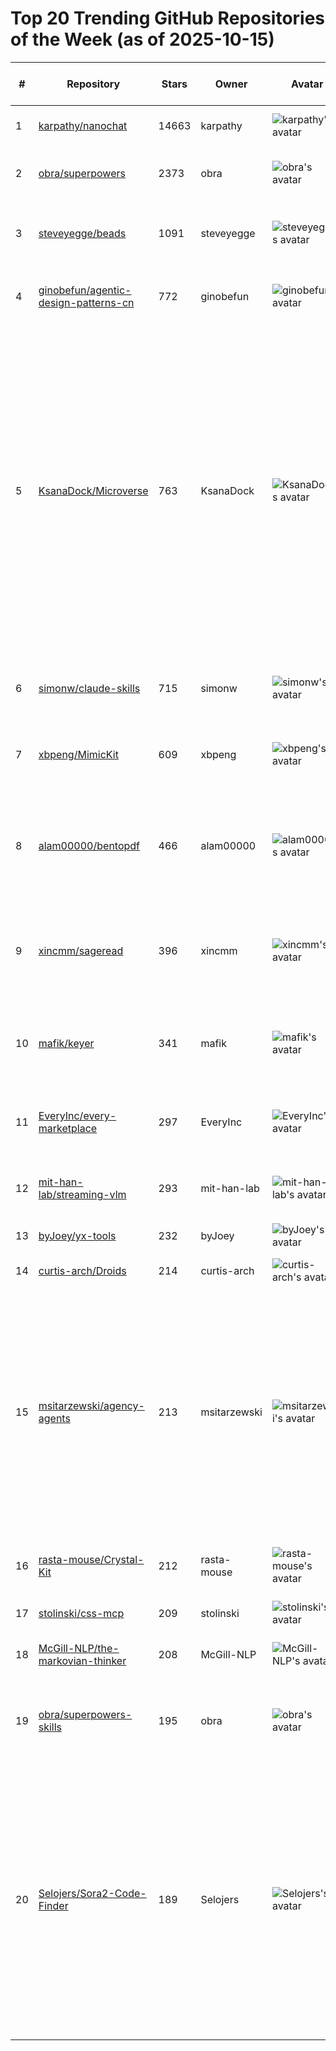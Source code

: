 # Top 20 Trending GitHub Repositories of the Week (as of 2025-10-15)

| # | Repository | Stars | Owner | Avatar | Description | Topics | URL | Created At | Updated At | Pushed At | Git URL | SSH URL | Clone URL | SVN URL | Homepage | Size | Language | Forks Count | Open Issues Count | Default Branch | License |
|---|------------|-------|-------|--------|-------------|--------|-----|------------|------------|-----------|---------|---------|-----------|---------|----------|------|----------|--------------|-------------------|----------------|---------|
| 1 | [karpathy/nanochat](https://github.com/karpathy/nanochat) | 14663 | karpathy | ![karpathy's avatar](https://avatars.githubusercontent.com/u/241138?v=4) | The best ChatGPT that $100 can buy. | No topics | [https://github.com/karpathy/nanochat](https://github.com/karpathy/nanochat) | 2025-10-13T13:46:35Z | 2025-10-15T02:19:55Z | 2025-10-14T23:01:29Z | git://github.com/karpathy/nanochat.git | git@github.com:karpathy/nanochat.git | https://github.com/karpathy/nanochat.git | https://github.com/karpathy/nanochat | No homepage | 32 | Python | 1428 | 39 | master | No license |
| 2 | [obra/superpowers](https://github.com/obra/superpowers) | 2373 | obra | ![obra's avatar](https://avatars.githubusercontent.com/u/45416?v=4) | Claude Code superpowers: core skills library | No topics | [https://github.com/obra/superpowers](https://github.com/obra/superpowers) | 2025-10-09T19:45:18Z | 2025-10-15T02:19:28Z | 2025-10-14T20:42:59Z | git://github.com/obra/superpowers.git | git@github.com:obra/superpowers.git | https://github.com/obra/superpowers.git | https://github.com/obra/superpowers | No homepage | 245 | Shell | 126 | 6 | main | MIT License |
| 3 | [steveyegge/beads](https://github.com/steveyegge/beads) | 1091 | steveyegge | ![steveyegge's avatar](https://avatars.githubusercontent.com/u/613744?v=4) | Beads - A memory upgrade for your coding agent | agents, claude-code, coding | [https://github.com/steveyegge/beads](https://github.com/steveyegge/beads) | 2025-10-12T03:09:46Z | 2025-10-15T02:17:41Z | 2025-10-15T01:57:33Z | git://github.com/steveyegge/beads.git | git@github.com:steveyegge/beads.git | https://github.com/steveyegge/beads.git | https://github.com/steveyegge/beads | No homepage | 1143 | Go | 45 | 12 | main | MIT License |
| 4 | [ginobefun/agentic-design-patterns-cn](https://github.com/ginobefun/agentic-design-patterns-cn) | 772 | ginobefun | ![ginobefun's avatar](https://avatars.githubusercontent.com/u/21135334?v=4) | 《Agentic Design Patterns》中文翻译版 | No topics | [https://github.com/ginobefun/agentic-design-patterns-cn](https://github.com/ginobefun/agentic-design-patterns-cn) | 2025-10-09T04:36:28Z | 2025-10-15T02:19:23Z | 2025-10-15T01:12:37Z | git://github.com/ginobefun/agentic-design-patterns-cn.git | git@github.com:ginobefun/agentic-design-patterns-cn.git | https://github.com/ginobefun/agentic-design-patterns-cn.git | https://github.com/ginobefun/agentic-design-patterns-cn | No homepage | 2034 | Python | 85 | 1 | main | No license |
| 5 | [KsanaDock/Microverse](https://github.com/KsanaDock/Microverse) | 763 | KsanaDock | ![KsanaDock's avatar](https://avatars.githubusercontent.com/u/60680855?v=4) | A god-simulation sandbox game built on Godot 4 as a multi-agent AI social simulation system. In this virtual world, AI characters possess independent thinking and memory, capable of autonomous social interactions, task completion, and developing complex social relationships through continuous communication. | No topics | [https://github.com/KsanaDock/Microverse](https://github.com/KsanaDock/Microverse) | 2025-10-09T08:52:25Z | 2025-10-15T02:17:56Z | 2025-10-14T05:26:49Z | git://github.com/KsanaDock/Microverse.git | git@github.com:KsanaDock/Microverse.git | https://github.com/KsanaDock/Microverse.git | https://github.com/KsanaDock/Microverse | No homepage | 7485 | GDScript | 155 | 3 | main | MIT License |
| 6 | [simonw/claude-skills](https://github.com/simonw/claude-skills) | 715 | simonw | ![simonw's avatar](https://avatars.githubusercontent.com/u/9599?v=4) | The contents of /mnt/skills in Claude's code interpreter environment | No topics | [https://github.com/simonw/claude-skills](https://github.com/simonw/claude-skills) | 2025-10-10T02:04:10Z | 2025-10-15T01:20:11Z | 2025-10-11T04:44:30Z | git://github.com/simonw/claude-skills.git | git@github.com:simonw/claude-skills.git | https://github.com/simonw/claude-skills.git | https://github.com/simonw/claude-skills | No homepage | 271 | Python | 119 | 0 | main | No license |
| 7 | [xbpeng/MimicKit](https://github.com/xbpeng/MimicKit) | 609 | xbpeng | ![xbpeng's avatar](https://avatars.githubusercontent.com/u/2289212?v=4) | Suite of motion imitation methods for training motion controllers. | No topics | [https://github.com/xbpeng/MimicKit](https://github.com/xbpeng/MimicKit) | 2025-10-08T15:33:01Z | 2025-10-14T15:20:21Z | 2025-10-12T22:45:48Z | git://github.com/xbpeng/MimicKit.git | git@github.com:xbpeng/MimicKit.git | https://github.com/xbpeng/MimicKit.git | https://github.com/xbpeng/MimicKit | No homepage | 8743 | Python | 46 | 5 | main | BSD 3-Clause "New" or "Revised" License |
| 8 | [alam00000/bentopdf](https://github.com/alam00000/bentopdf) | 466 | alam00000 | ![alam00000's avatar](https://avatars.githubusercontent.com/u/50314772?v=4) | A Privacy First PDF Toolkit | jpgtopdf, pdf, pdf-converter, pdf-document-processor, pdf-generation, pdf-viewer | [https://github.com/alam00000/bentopdf](https://github.com/alam00000/bentopdf) | 2025-10-12T13:30:08Z | 2025-10-15T02:10:39Z | 2025-10-14T16:49:56Z | git://github.com/alam00000/bentopdf.git | git@github.com:alam00000/bentopdf.git | https://github.com/alam00000/bentopdf.git | https://github.com/alam00000/bentopdf | https://bentopdf.com/ | 355 | TypeScript | 23 | 5 | main | Other |
| 9 | [xincmm/sageread](https://github.com/xincmm/sageread) | 396 | xincmm | ![xincmm's avatar](https://avatars.githubusercontent.com/u/22817584?v=4) | 一款 AI 辅助阅读器，三栏设计实现笔记、阅读、对话同屏交互，让深度阅读更高效 | No topics | [https://github.com/xincmm/sageread](https://github.com/xincmm/sageread) | 2025-10-08T08:02:01Z | 2025-10-15T01:44:52Z | 2025-10-11T16:51:21Z | git://github.com/xincmm/sageread.git | git@github.com:xincmm/sageread.git | https://github.com/xincmm/sageread.git | https://github.com/xincmm/sageread | No homepage | 16984 | TypeScript | 35 | 16 | main | GNU Affero General Public License v3.0 |
| 10 | [mafik/keyer](https://github.com/mafik/keyer) | 341 | mafik | ![mafik's avatar](https://avatars.githubusercontent.com/u/309914?v=4) | Firmware & goodies for making a KEYER (one-handed chorded keyboard). | No topics | [https://github.com/mafik/keyer](https://github.com/mafik/keyer) | 2025-10-09T15:00:00Z | 2025-10-14T20:37:31Z | 2025-10-14T14:57:00Z | git://github.com/mafik/keyer.git | git@github.com:mafik/keyer.git | https://github.com/mafik/keyer.git | https://github.com/mafik/keyer | No homepage | 29540 | JavaScript | 2 | 1 | main | GNU General Public License v3.0 |
| 11 | [EveryInc/every-marketplace](https://github.com/EveryInc/every-marketplace) | 297 | EveryInc | ![EveryInc's avatar](https://avatars.githubusercontent.com/u/76073155?v=4) | Official Every-Env plugin marketplace for Claude Code extensions | No topics | [https://github.com/EveryInc/every-marketplace](https://github.com/EveryInc/every-marketplace) | 2025-10-09T19:43:46Z | 2025-10-15T01:20:58Z | 2025-10-09T21:32:56Z | git://github.com/EveryInc/every-marketplace.git | git@github.com:EveryInc/every-marketplace.git | https://github.com/EveryInc/every-marketplace.git | https://github.com/EveryInc/every-marketplace | No homepage | 79 | No language specified | 35 | 5 | main | No license |
| 12 | [mit-han-lab/streaming-vlm](https://github.com/mit-han-lab/streaming-vlm) | 293 | mit-han-lab | ![mit-han-lab's avatar](https://avatars.githubusercontent.com/u/39571499?v=4) | StreamingVLM: Real-Time Understanding for Infinite Video Streams | No topics | [https://github.com/mit-han-lab/streaming-vlm](https://github.com/mit-han-lab/streaming-vlm) | 2025-10-11T01:36:56Z | 2025-10-15T01:59:27Z | 2025-10-13T14:13:52Z | git://github.com/mit-han-lab/streaming-vlm.git | git@github.com:mit-han-lab/streaming-vlm.git | https://github.com/mit-han-lab/streaming-vlm.git | https://github.com/mit-han-lab/streaming-vlm | No homepage | 12175 | Python | 12 | 5 | main | MIT License |
| 13 | [byJoey/yx-tools](https://github.com/byJoey/yx-tools) | 232 | byJoey | ![byJoey's avatar](https://avatars.githubusercontent.com/u/36790372?v=4) | No description | No topics | [https://github.com/byJoey/yx-tools](https://github.com/byJoey/yx-tools) | 2025-10-09T02:18:43Z | 2025-10-14T17:33:13Z | 2025-10-12T10:32:57Z | git://github.com/byJoey/yx-tools.git | git@github.com:byJoey/yx-tools.git | https://github.com/byJoey/yx-tools.git | https://github.com/byJoey/yx-tools | No homepage | 87 | Python | 143 | 0 | main | No license |
| 14 | [curtis-arch/Droids](https://github.com/curtis-arch/Droids) | 214 | curtis-arch | ![curtis-arch's avatar](https://avatars.githubusercontent.com/u/187318?v=4) | A bunch of my first droids | No topics | [https://github.com/curtis-arch/Droids](https://github.com/curtis-arch/Droids) | 2025-10-10T20:35:52Z | 2025-10-14T10:24:20Z | 2025-10-10T23:55:09Z | git://github.com/curtis-arch/Droids.git | git@github.com:curtis-arch/Droids.git | https://github.com/curtis-arch/Droids.git | https://github.com/curtis-arch/Droids | No homepage | 216 | No language specified | 33 | 0 | main | No license |
| 15 | [msitarzewski/agency-agents](https://github.com/msitarzewski/agency-agents) | 213 | msitarzewski | ![msitarzewski's avatar](https://avatars.githubusercontent.com/u/1972242?v=4) | A complete AI agency at your fingertips** - From frontend wizards to Reddit community ninjas, from whimsy injectors to reality checkers. Each agent is a specialized expert with personality, processes, and proven deliverables. | No topics | [https://github.com/msitarzewski/agency-agents](https://github.com/msitarzewski/agency-agents) | 2025-10-13T12:12:29Z | 2025-10-15T02:09:53Z | 2025-10-13T12:32:25Z | git://github.com/msitarzewski/agency-agents.git | git@github.com:msitarzewski/agency-agents.git | https://github.com/msitarzewski/agency-agents.git | https://github.com/msitarzewski/agency-agents | No homepage | 208 | No language specified | 54 | 0 | main | MIT License |
| 16 | [rasta-mouse/Crystal-Kit](https://github.com/rasta-mouse/Crystal-Kit) | 212 | rasta-mouse | ![rasta-mouse's avatar](https://avatars.githubusercontent.com/u/7346521?v=4) | Evasion for Cobalt Strike | No topics | [https://github.com/rasta-mouse/Crystal-Kit](https://github.com/rasta-mouse/Crystal-Kit) | 2025-10-12T18:44:10Z | 2025-10-14T23:30:54Z | 2025-10-13T13:15:41Z | git://github.com/rasta-mouse/Crystal-Kit.git | git@github.com:rasta-mouse/Crystal-Kit.git | https://github.com/rasta-mouse/Crystal-Kit.git | https://github.com/rasta-mouse/Crystal-Kit | No homepage | 43 | C | 30 | 0 | main | GNU General Public License v3.0 |
| 17 | [stolinski/css-mcp](https://github.com/stolinski/css-mcp) | 209 | stolinski | ![stolinski's avatar](https://avatars.githubusercontent.com/u/669383?v=4) | No description | No topics | [https://github.com/stolinski/css-mcp](https://github.com/stolinski/css-mcp) | 2025-10-09T04:58:58Z | 2025-10-15T01:01:30Z | 2025-10-09T23:57:05Z | git://github.com/stolinski/css-mcp.git | git@github.com:stolinski/css-mcp.git | https://github.com/stolinski/css-mcp.git | https://github.com/stolinski/css-mcp | No homepage | 69 | JavaScript | 6 | 0 | main | No license |
| 18 | [McGill-NLP/the-markovian-thinker](https://github.com/McGill-NLP/the-markovian-thinker) | 208 | McGill-NLP | ![McGill-NLP's avatar](https://avatars.githubusercontent.com/u/73149310?v=4) | No description | No topics | [https://github.com/McGill-NLP/the-markovian-thinker](https://github.com/McGill-NLP/the-markovian-thinker) | 2025-10-08T00:35:06Z | 2025-10-15T01:53:04Z | 2025-10-13T15:20:05Z | git://github.com/McGill-NLP/the-markovian-thinker.git | git@github.com:McGill-NLP/the-markovian-thinker.git | https://github.com/McGill-NLP/the-markovian-thinker.git | https://github.com/McGill-NLP/the-markovian-thinker | No homepage | 2654 | Python | 13 | 2 | main | Apache License 2.0 |
| 19 | [obra/superpowers-skills](https://github.com/obra/superpowers-skills) | 195 | obra | ![obra's avatar](https://avatars.githubusercontent.com/u/45416?v=4) | Community-editable skills for Claude Code's superpowers plugin | No topics | [https://github.com/obra/superpowers-skills](https://github.com/obra/superpowers-skills) | 2025-10-11T17:06:05Z | 2025-10-15T01:44:21Z | 2025-10-14T20:52:50Z | git://github.com/obra/superpowers-skills.git | git@github.com:obra/superpowers-skills.git | https://github.com/obra/superpowers-skills.git | https://github.com/obra/superpowers-skills | No homepage | 204 | TypeScript | 48 | 7 | main | MIT License |
| 20 | [Selojers/Sora2-Code-Finder](https://github.com/Selojers/Sora2-Code-Finder) | 189 | Selojers | ![Selojers's avatar](https://avatars.githubusercontent.com/u/237471326?v=4) | Sora2 Code Finder is an advanced utility designed for the real-time monitoring and acquisition of Sora 2 invite codes. It operates on a multi-threaded architecture, simultaneously scanning multiple sources to provide a significant speed advantage over manual searching. | code-sora2, sora, sora-invite-key, sora2, sora2-code, sora2-invite, sora2-invite-share, sora2-key | [https://github.com/Selojers/Sora2-Code-Finder](https://github.com/Selojers/Sora2-Code-Finder) | 2025-10-11T18:07:28Z | 2025-10-15T01:39:42Z | 2025-10-11T19:25:06Z | git://github.com/Selojers/Sora2-Code-Finder.git | git@github.com:Selojers/Sora2-Code-Finder.git | https://github.com/Selojers/Sora2-Code-Finder.git | https://github.com/Selojers/Sora2-Code-Finder | No homepage | 74311 | No language specified | 16 | 0 | main | No license |